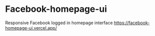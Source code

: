 # Facebook-homepage-ui
Responsive Facebook logged in homepage interface
https://facebook-homepage-ui.vercel.app/
